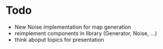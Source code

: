 ﻿# Todo

- New Noise implementation for map generation
- reimplement components in library (Generator, Noise, ...)
- think aboput topics for presentation